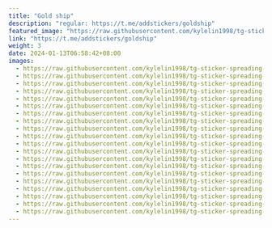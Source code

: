 ```yaml
---
title: "Gold ship"
description: "regular: https://t.me/addstickers/goldship"
featured_image: "https://raw.githubusercontent.com/kylelin1998/tg-sticker-spreading-worldwide-images/main/img/fce6b5b6-73f6-4038-8dc5-1f2e628087bb.jpg"
link: "https://t.me/addstickers/goldship"
weight: 3
date: 2024-01-13T06:58:42+08:00
images:
  - https://raw.githubusercontent.com/kylelin1998/tg-sticker-spreading-worldwide-images/main/img/fce6b5b6-73f6-4038-8dc5-1f2e628087bb.jpg
  - https://raw.githubusercontent.com/kylelin1998/tg-sticker-spreading-worldwide-images/main/img/71324c5f-1eb5-404a-99d5-442fe8d17d2e.jpg
  - https://raw.githubusercontent.com/kylelin1998/tg-sticker-spreading-worldwide-images/main/img/8be36338-13e8-47ed-9769-e1aa32489fcc.jpg
  - https://raw.githubusercontent.com/kylelin1998/tg-sticker-spreading-worldwide-images/main/img/9a275a24-4ad1-443f-9629-1a2b7a606ead.jpg
  - https://raw.githubusercontent.com/kylelin1998/tg-sticker-spreading-worldwide-images/main/img/b5d8b954-2743-463e-9692-b07a60df0e9a.jpg
  - https://raw.githubusercontent.com/kylelin1998/tg-sticker-spreading-worldwide-images/main/img/0d525452-a83d-493d-a458-272a2c58b3b0.jpg
  - https://raw.githubusercontent.com/kylelin1998/tg-sticker-spreading-worldwide-images/main/img/48e5e354-5090-44f0-b077-68e07ee6c7f0.jpg
  - https://raw.githubusercontent.com/kylelin1998/tg-sticker-spreading-worldwide-images/main/img/6a358db4-1c65-48cd-a9ea-bb9df9ab137f.jpg
  - https://raw.githubusercontent.com/kylelin1998/tg-sticker-spreading-worldwide-images/main/img/6b687dab-b785-45c6-a104-8e0fde30094c.jpg
  - https://raw.githubusercontent.com/kylelin1998/tg-sticker-spreading-worldwide-images/main/img/71e154ab-a28b-4733-bc67-6b73b05665ca.jpg
  - https://raw.githubusercontent.com/kylelin1998/tg-sticker-spreading-worldwide-images/main/img/94defa9c-01dc-477a-90e7-aaa209be897a.jpg
  - https://raw.githubusercontent.com/kylelin1998/tg-sticker-spreading-worldwide-images/main/img/4d0aaf0f-cca4-4688-a02d-c48ace0d105f.jpg
  - https://raw.githubusercontent.com/kylelin1998/tg-sticker-spreading-worldwide-images/main/img/d771d238-350a-433c-b45f-62a4cc086a07.jpg
  - https://raw.githubusercontent.com/kylelin1998/tg-sticker-spreading-worldwide-images/main/img/64d89b92-183b-4988-b15e-df29d9f6f269.jpg
  - https://raw.githubusercontent.com/kylelin1998/tg-sticker-spreading-worldwide-images/main/img/2118075c-2954-4dbb-a2cb-6df80bcfa9d8.jpg
  - https://raw.githubusercontent.com/kylelin1998/tg-sticker-spreading-worldwide-images/main/img/dcb89470-2766-4111-a1d8-7e38bfd9a5d2.jpg
  - https://raw.githubusercontent.com/kylelin1998/tg-sticker-spreading-worldwide-images/main/img/1a100498-771a-45b0-bea3-5bc7853b952d.jpg
  - https://raw.githubusercontent.com/kylelin1998/tg-sticker-spreading-worldwide-images/main/img/60402206-421d-445f-9ae3-3be4ba0d3ee9.jpg
  - https://raw.githubusercontent.com/kylelin1998/tg-sticker-spreading-worldwide-images/main/img/36c5bb01-8776-4736-a9a6-c30ef6be8ed2.jpg
  - https://raw.githubusercontent.com/kylelin1998/tg-sticker-spreading-worldwide-images/main/img/8f6748e3-c4b3-4706-897d-8c8210806f96.jpg
---
```


